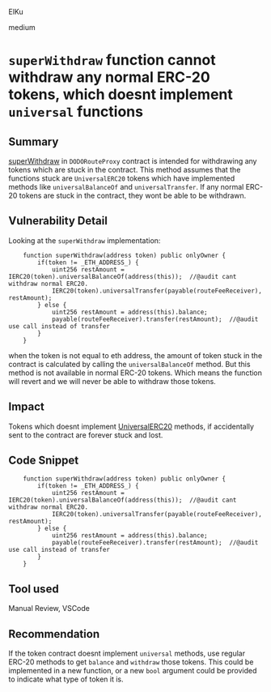 ElKu

medium

# `superWithdraw` function cannot withdraw any normal ERC-20 tokens, which doesnt implement `universal` functions

## Summary

[superWithdraw](https://github.com/sherlock-audit/2022-11-dodo/blob/main/contracts/SmartRoute/DODORouteProxy.sol#L146) in `DODORouteProxy` contract is intended for withdrawing any tokens which are stuck in the contract. This method assumes that the functions stuck are `UniversalERC20` tokens which have implemented methods like `universalBalanceOf` and `universalTransfer`. If any normal ERC-20 tokens are stuck in the contract, they wont be able to be withdrawn.

## Vulnerability Detail

Looking at the `superWithdraw` implementation:

```solidity
    function superWithdraw(address token) public onlyOwner {
        if(token != _ETH_ADDRESS_) {
            uint256 restAmount = IERC20(token).universalBalanceOf(address(this));  //@audit cant withdraw normal ERC20.
            IERC20(token).universalTransfer(payable(routeFeeReceiver), restAmount);
        } else {
            uint256 restAmount = address(this).balance;
            payable(routeFeeReceiver).transfer(restAmount);  //@audit use call instead of transfer
        }
    }
```

when the token is not equal to eth address, the amount of token stuck in the contract is calculated by calling the `universalBalanceOf` method. But this method is not available in normal ERC-20 tokens. Which means the function will revert and we will never be able to withdraw those tokens.

## Impact

Tokens which doesnt implement [UniversalERC20](https://github.com/sherlock-audit/2022-11-dodo/blob/main/contracts/SmartRoute/lib/UniversalERC20.sol) methods, if accidentally sent to the contract are forever stuck and lost.

## Code Snippet

```solidity
    function superWithdraw(address token) public onlyOwner {
        if(token != _ETH_ADDRESS_) {
            uint256 restAmount = IERC20(token).universalBalanceOf(address(this));  //@audit cant withdraw normal ERC20.
            IERC20(token).universalTransfer(payable(routeFeeReceiver), restAmount);
        } else {
            uint256 restAmount = address(this).balance;
            payable(routeFeeReceiver).transfer(restAmount);  //@audit use call instead of transfer
        }
    }
```

## Tool used

Manual Review, VSCode

## Recommendation

If the token contract doesnt implement `universal` methods, use regular ERC-20 methods to get `balance` and `withdraw` those tokens. This could be implemented in a new function, or a new `bool` argument could be provided to indicate what type of token it is.
